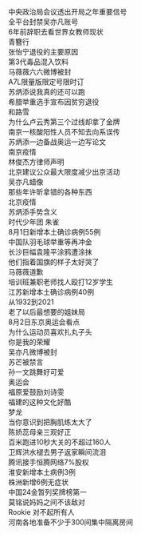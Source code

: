 中央政治局会议透出开局之年重要信号  
全平台封禁吴亦凡账号  
6年前辞职去看世界女教师现状  
青簪行  
张怡宁退役的主要原因  
第3代毒品混入饮料  
马薇薇六六微博被封  
A7L限量版限定号限时订  
苏炳添说我真的还可以跑  
希腊举重选手宣布因贫穷退役  
和路雪  
为什么卢云秀第三个过线却拿了金牌  
南京一核酸阳性人员不知去向系误传  
苏炳添一边备战奥运一边写论文  
南京疫情  
林俊杰方律师声明  
北京建议公众最大限度减少出京活动  
吴亦凡蜡像  
那些年许昕拿错的各种东西  
北京疫情  
苏炳添手势含义  
时代少年团 朱雀  
8月1日新增本土确诊病例55例  
中国队羽毛球举重等再冲金  
长沙巨幅袁隆平涂鸦遭涂抹  
他们指着国旗的样子太好哭了  
马薇薇道歉  
培训班兼职老师找人殴打12岁学生  
江苏新增本土确诊病例40例  
从1932到2021  
老了以后最想要的姐妹局  
8月2日东京奥运会看点  
为什么运动员喜欢扎丸子头  
你是我的荣耀  
吴亦凡微博被封  
苏芒被禁言  
孙一文跳舞好可爱  
奥运会  
福原爱鼓励刘诗雯  
福建的这种文化好酷  
梦龙  
当你意识到把胸肌练太大了  
陈娇蕊母亲三观好正  
百米跑进10秒大关的不超过160人  
卫辉洪水褪去男子返家瞬间流泪  
腾讯接手恒腾网络7%股权  
淮安新增本土病例3例  
株洲新增6例无症状  
中国24金暂列奖牌榜第一  
莫铭说妈妈之间不该敌对  
Rookie 对不起所有人  
河南各地准备不少于300间集中隔离房间  
